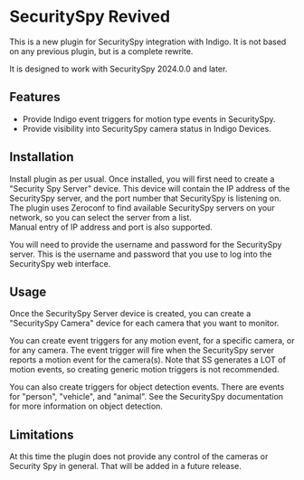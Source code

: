 # SecuritySpy Revived
This is a new plugin for SecuritySpy integration with Indigo.  It is not based on any previous plugin, but is a complete rewrite.  

It is designed to work with SecuritySpy 2024.0.0 and later.

## Features
- Provide Indigo event triggers for motion type events in SecuritySpy.
- Provide visibility into SecuritySpy camera status in Indigo Devices.

## Installation

Install plugin as per usual.  Once installed, you will first need to create a "Security Spy Server" device.  This device
will contain the IP address of the SecuritySpy server, and the port number that SecuritySpy is listening on.  The plugin uses 
Zeroconf to find available SecuritySpy servers on your network, so you can select the server from a list.  
Manual entry of IP address and port is also supported.

You will need to provide the username and password for the SecuritySpy server.  This is the username and password that you 
use to log into the SecuritySpy web interface.

## Usage

Once the SecuritySpy Server device is created, you can create a "SecuritySpy Camera" device for each camera that you want to monitor.

You can create event triggers for any motion event, for a specific camera, or for any camera.  The event trigger will fire when the
SecuritySpy server reports a motion event for the camera(s).  Note that SS generates a LOT of motion events, so creating generic
motion triggers is not recommended.

You can also create triggers for object detection events.  There are events for "person", "vehicle", and "animal". See the SecuritySpy
documentation for more information on object detection.

## Limitations

At this time the plugin does not provide any control of the cameras or Security Spy in general.  That will be added in a future release.

